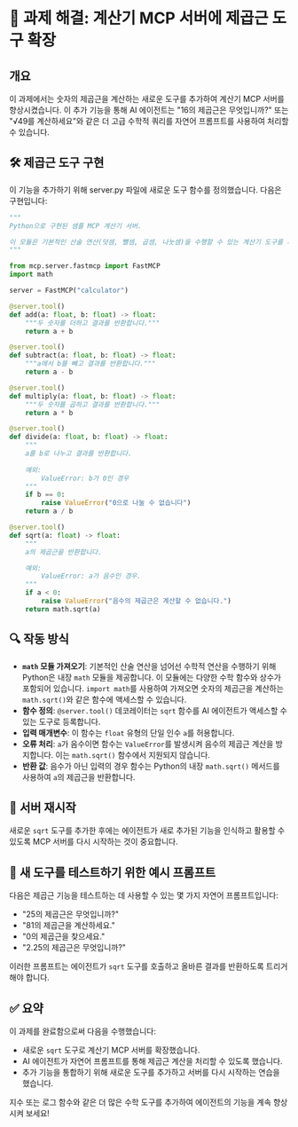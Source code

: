 
# 📘 과제 해결: 계산기 MCP 서버에 제곱근 도구 확장

## 개요
이 과제에서는 숫자의 제곱근을 계산하는 새로운 도구를 추가하여 계산기 MCP 서버를 향상시켰습니다. 이 추가 기능을 통해 AI 에이전트는 "16의 제곱근은 무엇입니까?" 또는 "√49를 계산하세요"와 같은 더 고급 수학적 쿼리를 자연어 프롬프트를 사용하여 처리할 수 있습니다.

## 🛠️ 제곱근 도구 구현
이 기능을 추가하기 위해 server.py 파일에 새로운 도구 함수를 정의했습니다. 다음은 구현입니다:

```python
"""
Python으로 구현된 샘플 MCP 계산기 서버.

이 모듈은 기본적인 산술 연산(덧셈, 뺄셈, 곱셈, 나눗셈)을 수행할 수 있는 계산기 도구를 사용하여 간단한 MCP 서버를 생성하는 방법을 보여줍니다.
"""

from mcp.server.fastmcp import FastMCP
import math

server = FastMCP("calculator")

@server.tool()
def add(a: float, b: float) -> float:
    """두 숫자를 더하고 결과를 반환합니다."""
    return a + b

@server.tool()
def subtract(a: float, b: float) -> float:
    """a에서 b를 빼고 결과를 반환합니다."""
    return a - b

@server.tool()
def multiply(a: float, b: float) -> float:
    """두 숫자를 곱하고 결과를 반환합니다."""
    return a * b

@server.tool()
def divide(a: float, b: float) -> float:
    """
    a를 b로 나누고 결과를 반환합니다.
    
    예외:
        ValueError: b가 0인 경우
    """
    if b == 0:
        raise ValueError("0으로 나눌 수 없습니다")
    return a / b

@server.tool()
def sqrt(a: float) -> float:
    """
    a의 제곱근을 반환합니다.

    예외:
        ValueError: a가 음수인 경우.
    """
    if a < 0:
        raise ValueError("음수의 제곱근은 계산할 수 없습니다.")
    return math.sqrt(a)
```

## 🔍 작동 방식

- **`math` 모듈 가져오기**: 기본적인 산술 연산을 넘어선 수학적 연산을 수행하기 위해 Python은 내장 `math` 모듈을 제공합니다. 이 모듈에는 다양한 수학 함수와 상수가 포함되어 있습니다. `import math`를 사용하여 가져오면 숫자의 제곱근을 계산하는 `math.sqrt()`와 같은 함수에 액세스할 수 있습니다.
- **함수 정의**: `@server.tool()` 데코레이터는 `sqrt` 함수를 AI 에이전트가 액세스할 수 있는 도구로 등록합니다.
- **입력 매개변수**: 이 함수는 `float` 유형의 단일 인수 `a`를 허용합니다.
- **오류 처리**: `a`가 음수이면 함수는 `ValueError`를 발생시켜 음수의 제곱근 계산을 방지합니다. 이는 `math.sqrt()` 함수에서 지원되지 않습니다.
- **반환 값**: 음수가 아닌 입력의 경우 함수는 Python의 내장 `math.sqrt()` 메서드를 사용하여 `a`의 제곱근을 반환합니다.

## 🔄 서버 재시작
새로운 `sqrt` 도구를 추가한 후에는 에이전트가 새로 추가된 기능을 인식하고 활용할 수 있도록 MCP 서버를 다시 시작하는 것이 중요합니다.

## 💬 새 도구를 테스트하기 위한 예시 프롬프트
다음은 제곱근 기능을 테스트하는 데 사용할 수 있는 몇 가지 자연어 프롬프트입니다:

- "25의 제곱근은 무엇입니까?"
- "81의 제곱근을 계산하세요."
- "0의 제곱근을 찾으세요."
- "2.25의 제곱근은 무엇입니까?"

이러한 프롬프트는 에이전트가 `sqrt` 도구를 호출하고 올바른 결과를 반환하도록 트리거해야 합니다.

## ✅ 요약
이 과제를 완료함으로써 다음을 수행했습니다:

- 새로운 `sqrt` 도구로 계산기 MCP 서버를 확장했습니다.
- AI 에이전트가 자연어 프롬프트를 통해 제곱근 계산을 처리할 수 있도록 했습니다.
- 추가 기능을 통합하기 위해 새로운 도구를 추가하고 서버를 다시 시작하는 연습을 했습니다.

지수 또는 로그 함수와 같은 더 많은 수학 도구를 추가하여 에이전트의 기능을 계속 향상시켜 보세요!